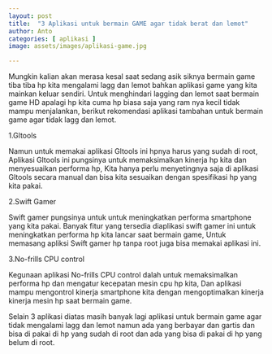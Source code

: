```yaml
---
layout: post
title:  "3 Aplikasi untuk bermain GAME agar tidak berat dan lemot"
author: Anto
categories: [ aplikasi ]
image: assets/images/aplikasi-game.jpg

---
```


Mungkin kalian akan merasa kesal saat sedang asik siknya bermain game tiba tiba hp kita mengalami lagg dan lemot bahkan aplikasi game yang kita mainkan keluar sendiri. Untuk menghindari lagging dan lemot saat bermain game HD apalagi hp kita cuma hp biasa saja yang ram nya kecil tidak mampu menjalankan, berikut rekomendasi aplikasi tambahan untuk bermain game agar tidak lagg dan lemot.

1.Gltools

Namun untuk memakai aplikasi Gltools ini hpnya harus yang sudah di root, Aplikasi Gltools ini pungsinya untuk memaksimalkan kinerja hp kita dan menyesuaikan performa hp, Kita hanya perlu menyetingnya saja di aplikasi Gltools secara manual dan bisa kita sesuaikan dengan spesifikasi hp yang kita pakai.



2.Swift Gamer

Swift gamer pungsinya untuk untuk meningkatkan performa smartphone yang kita pakai. Banyak fitur yang tersedia diaplikasi swift gamer ini untuk meningkatkan performa hp kita lancar saat bermain game, Untuk memasang apliksi Swift gamer hp tanpa root juga bisa memakai aplikasi ini.



3.No-frills CPU control

Kegunaan aplikasi No-frills CPU control dalah untuk memaksimalkan performa hp dan mengatur kecepatan mesin cpu hp kita, Dan aplikasi mampu mengontrol kinerja smartphone kita dengan mengoptimalkan kinerja kinerja mesin hp saat bermain game.


Selain 3 aplikasi diatas masih banyak lagi aplikasi untuk bermain game agar tidak mengalami lagg dan lemot namun ada yang berbayar dan gartis dan bisa di pakai di hp yang sudah di root dan ada yang bisa di pakai di hp yang belum di root.
